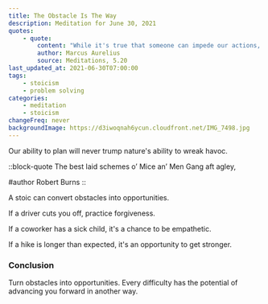 ```yaml
---
title: The Obstacle Is The Way
description: Meditation for June 30, 2021
quotes:
    - quote:
        content: "While it's true that someone can impede our actions, they can't impede our intentions and our attitudes, which have the power of being conditional and adaptable. For the mind adapts and converts any obstacle to its action into a means of achieving it. That which is an impediment to action is turned to advance action. The obstacle on the path becomes the way."
        author: Marcus Aurelius
        source: Meditations, 5.20
last_updated_at: 2021-06-30T07:00:00
tags:
    - stoicism
    - problem solving
categories:
    - meditation
    - stoicism
changeFreq: never
backgroundImage: https://d3iwoqnah6ycun.cloudfront.net/IMG_7498.jpg
---
```


Our ability to plan will never trump nature's ability to wreak havoc.

::block-quote
The best laid schemes o’ Mice an’ Men Gang aft agley,

#author
Robert Burns
::

A stoic can convert obstacles into opportunities.

If a driver cuts you off, practice forgiveness.

If a coworker has a sick child, it's a chance to be empathetic.

If a hike is longer than expected, it's an opportunity to get stronger.

### Conclusion

Turn obstacles into opportunities. Every difficulty has the potential of advancing you forward in another way.

